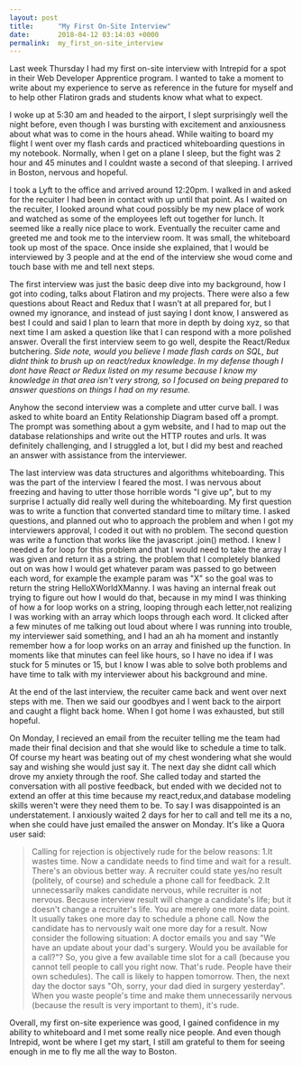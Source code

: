 ```yaml
---
layout: post
title:      "My First On-Site Interview"
date:       2018-04-12 03:14:03 +0000
permalink:  my_first_on-site_interview
---
```



Last week Thursday I had my first on-site interview with Intrepid for a spot in their Web Developer Apprentice program. I wanted to take a moment to write about my experience to serve as reference in the future for myself and to help other Flatiron grads and students know what what to expect.

I woke up at 5:30 am and headed to the airport, I slept surprisingly well the night before, even though I was bursting with excitement and anxiousness about what was to come in the hours ahead. While waiting to board my flight I went over my flash cards and practiced whiteboarding questions in my notebook. Normally, when I get on a plane I sleep, but the fight was 2 hour and 45 minutes and I couldnt waste a second of that sleeping. I arrived in Boston, nervous and hopeful. 

I took a Lyft to the office and arrived around 12:20pm. I walked in and asked for the recuiter I had been in contact with up until that point. As I waited on the recuiter, I looked around what coud possibly be my new place of work and watched as some of the employees left out together for lunch. It seemed like a really nice place to work. Eventually the recuiter came and greeted me and took me to the interview room. It was small, the whiteboard took up most of the space. Once inside she explained, that I would be interviewed by 3 people and at the end of the interview she woud come and touch base with me and tell next steps.

The first interview was just the basic deep dive into my background, how I got into coding, talks about Flatiron and my projects. There were also a few questions about React and Redux that I wasn't at all prepared for, but I owned my ignorance, and instead of just saying I dont know, I answered as best I could and said I plan to learn that more in depth by doing xyz, so that next time I am asked a question like that I can respond with a more polished answer. Overall the first interview seem to go well, despite the React/Redux butchering. *Side note, would you believe I made flash cards on SQL, but didnt think to brush up on react/redux knowledge. In my defense though I dont have React or Redux listed on my resume because I know my knowledge in that area isn't very strong, so I focused on being prepared to answer questions on things I had on my resume.*

Anyhow the second interview was a complete and utter curve ball. I was asked to white board an Entity Relationship Diagram based off a prompt. The prompt was something about a gym website, and I had to map out the database relationships and write out the HTTP routes and urls. It was definitely challenging, and I struggled a lot, but I did my best and reached an answer with assistance from the interviewer. 

The last interview was  data structures and algorithms whiteboarding. This was the part of the interview I feared the most. I was nervous about freezing and having to utter those horrible words "I give up", but to my surprise I actually did really well during the whiteboarding. My first question was to write a function that converted standard time to miltary time. I asked questions, and planned out who to approach the problem and when I got my interviewers approval, I coded it out with no problem. The second question was write a function that works like the javascript .join() method. I knew I needed a for loop for this problem and that I would need to take the array I was given and return it as a string. the problem that I completely blanked out on was how I would get whatever param was passed to go between each word, for example the example param was "X" so the goal was to return the string HelloXWorldXManny. I was having an internal freak out trying to figure out how I would do that, because in my mind I was thinking of how a for loop works on a string, looping through each letter,not realizing I was working with an array which loops through each word. It clicked after a few minutes of me talking out loud about where I was running into trouble, my interviewer said something, and I had an ah ha moment and instantly remember how a for loop works on an array and finished up the function. In moments like that minutes can feel like hours, so I have no idea if I was stuck for 5 minutes or 15, but I know I was able to solve both problems and have time to talk with my interviewer about his background and mine. 

At the end of the last interview, the recuiter came back and went over next steps with me. Then we said our goodbyes and I went back to the airport and caught a flight back home. When I got home I was exhausted, but still hopeful.

 On Monday, I recieved an email from the recuiter telling me the team had made their final decision and that she would like to schedule a time to talk. Of course my heart was beating out of my chest wondering what she would say and wishing she would just say it. The next day she didnt call which drove my anxiety through the roof. She called today and started the conversation with all  postive feedback, but ended with we decided not to extend an offer at this time because my react,redux,and database modeling skills weren't were they need them to be. To say I was disappointed is an understatement.  I anxiously waited 2 days for her to call and tell me its a no, when she could have just emailed the answer on Monday. It's like a Quora user said:  
                                                                                                                                         
>  Calling for rejection is objectively rude for the below reasons:
>  1.It wastes time. Now a candidate needs to find time and wait for a result. There's an obvious better way. A recruiter could state yes/no result (politely, of course) and schedule a  phone call for feedback.
>  2.It unnecessarily makes candidate nervous, while recruiter is not nervous. Because interview result will change a candidate's life; but it doesn't change a recruiter's life. You are merely one more data point. It usually takes one more day to schedule a phone call. Now the candidate has to nervously wait one more day for a result.
>  Now consider the following situation:
>  A doctor emails you and say "We have an update about your dad's surgery. Would you be available for a call?"?
>  So, you give a few available time slot for a call (because you cannot tell people to call you right now. That's rude. People have their own schedules). The call is likely to happen tomorrow. Then, the next day the doctor says "Oh, sorry, your dad died in surgery yesterday".
> When you waste people's time and make them unnecessarily nervous (because the result is very important to them), it's rude.


Overall, my first on-site experience was good, I gained confidence in my ability to whiteboard and I met some really nice people. And even though Intrepid, wont be where I get my start, I still am grateful to them for seeing enough in me to fly me all the way to Boston. 

